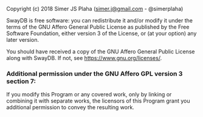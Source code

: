 Copyright (c) 2018 Simer JS Plaha (simer.j@gmail.com - @simerplaha)

SwayDB is free software: you can redistribute it and/or modify
it under the terms of the GNU Affero General Public License as
published by the Free Software Foundation, either version 3 of the
License, or (at your option) any later version.

You should have received a copy of the GNU Affero General Public License
along with SwayDB. If not, see <https://www.gnu.org/licenses/>.

### Additional permission under the GNU Affero GPL version 3 section 7:
If you modify this Program or any covered work, only by linking or combining
it with separate works, the licensors of this Program grant you additional
permission to convey the resulting work.
